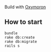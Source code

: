 Build with [Oxymoron](https://github.com/storuky/oxymoron)

## How to start
```
bundle
rake db:create
rake db:migrate
rails s
```
